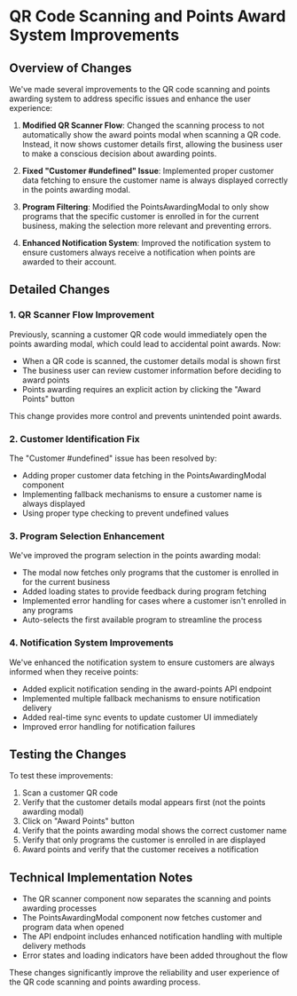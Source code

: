 # QR Code Scanning and Points Award System Improvements

## Overview of Changes

We've made several improvements to the QR code scanning and points awarding system to address specific issues and enhance the user experience:

1. **Modified QR Scanner Flow**: Changed the scanning process to not automatically show the award points modal when scanning a QR code. Instead, it now shows customer details first, allowing the business user to make a conscious decision about awarding points.

2. **Fixed "Customer #undefined" Issue**: Implemented proper customer data fetching to ensure the customer name is always displayed correctly in the points awarding modal.

3. **Program Filtering**: Modified the PointsAwardingModal to only show programs that the specific customer is enrolled in for the current business, making the selection more relevant and preventing errors.

4. **Enhanced Notification System**: Improved the notification system to ensure customers always receive a notification when points are awarded to their account.

## Detailed Changes

### 1. QR Scanner Flow Improvement

Previously, scanning a customer QR code would immediately open the points awarding modal, which could lead to accidental point awards. Now:

- When a QR code is scanned, the customer details modal is shown first
- The business user can review customer information before deciding to award points
- Points awarding requires an explicit action by clicking the "Award Points" button

This change provides more control and prevents unintended point awards.

### 2. Customer Identification Fix

The "Customer #undefined" issue has been resolved by:

- Adding proper customer data fetching in the PointsAwardingModal component
- Implementing fallback mechanisms to ensure a customer name is always displayed
- Using proper type checking to prevent undefined values

### 3. Program Selection Enhancement

We've improved the program selection in the points awarding modal:

- The modal now fetches only programs that the customer is enrolled in for the current business
- Added loading states to provide feedback during program fetching
- Implemented error handling for cases where a customer isn't enrolled in any programs
- Auto-selects the first available program to streamline the process

### 4. Notification System Improvements

We've enhanced the notification system to ensure customers are always informed when they receive points:

- Added explicit notification sending in the award-points API endpoint
- Implemented multiple fallback mechanisms to ensure notification delivery
- Added real-time sync events to update customer UI immediately
- Improved error handling for notification failures

## Testing the Changes

To test these improvements:

1. Scan a customer QR code
2. Verify that the customer details modal appears first (not the points awarding modal)
3. Click on "Award Points" button
4. Verify that the points awarding modal shows the correct customer name
5. Verify that only programs the customer is enrolled in are displayed
6. Award points and verify that the customer receives a notification

## Technical Implementation Notes

- The QR scanner component now separates the scanning and points awarding processes
- The PointsAwardingModal component now fetches customer and program data when opened
- The API endpoint includes enhanced notification handling with multiple delivery methods
- Error states and loading indicators have been added throughout the flow

These changes significantly improve the reliability and user experience of the QR code scanning and points awarding process. 